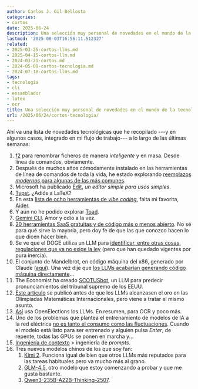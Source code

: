 ```yaml
---
author: Carlos J. Gil Bellosta
categories:
- cortos
date: 2025-06-24
description: Una selección muy personal de novedades en el mundo de la tecnología y de los LLMs
lastmod: '2025-08-03T16:56:11.512327'
related:
- 2025-03-25-cortos-llms.md
- 2025-04-15-cortos-llm.md
- 2024-03-21-cortos.md
- 2024-05-09-cortos-tecnologia.md
- 2024-07-18-cortos-llms.md
tags:
- tecnología
- cli
- ensamblador
- latex
- ocr
title: Una selección muy personal de novedades en el mundo de la tecnología y de los LLMs
url: /2025/06/24/cortos-tecnologia/
---
```


Ahí va una lista de novedades tecnológicas que he recopilado ---y en algunos casos, integrado en mi flujo de trabajo--- a lo largo de las últimas semanas:

1. [f2](https://github.com/ayoisaiah/f2) para renombrar ficheros de manera _inteligente_ y en masa. Desde línea de comandos, obviamente.
1. Después de muchos años cómodamente instalado en las herramientas de línea de comandos de toda la vida, he estado explorando [reemplazos _modernos_ para algunas de las más comunes](https://medium.com/@devlink/15-rust-cli-tools-that-will-make-you-abandon-bash-scripts-forever-0120bbfe473c).
1. Microsoft ha publicado [Edit](https://github.com/microsoft/edit), _un editor simple para usos simples_.
1. [Typst](https://typst.app/). ¿Adiós a LaTeX?
1. En esta [lista de ocho herramientas de _vibe coding_](https://zapier.com/blog/best-vibe-coding-tools/), falta mi favorita, [Aider](https://aider.chat/).
1. Y aún no he podido explorar [Toad](https://willmcgugan.github.io/announcing-toad/).
1. [Gemini CLI](https://blog.google/technology/developers/introducing-gemini-cli-open-source-ai-agent/). Amor y odio a la vez.
1. [20 herramientas SaaS gratuitas y de código más o menos abierto](https://medium.com/coding-beauty/open-source-tools-for-saas-3db54439e097). No sé para qué sirve la mayoría, pero doy fe de que las que conozco hacen lo que dicen hacer bien.
1. Se ve que el DOGE utiliza un LLM para [identificar, entre otras cosas, regulaciones que ya no exige la ley](https://marginalrevolution.com/marginalrevolution/2025/07/claims-about-doge-and-ai.html) (pero que han quedado vigentes por pura inercia).
1. El conjunto de Mandelbrot, en código máquina del x86, generado por Claude ([aquí](https://simonwillison.net/2025/Jul/2/mandelbrot-in-x86-assembly-by-claude/#atom-everything)). Una vez dije que [los LLMs acabarían generando código máquina directamente](/2025/02/27/programacion-ensamblador/)...
1. The Economist ha creado [SCOTUSbot](https://www.economist.com/united-states/2025/06/04/meet-scotusbot-our-ai-tool-to-predict-supreme-court-rulings), un LLM para predecir pronunciamientos del tribunal supremo de los EEUU.
1. [Este artículo](https://www.scientificamerican.com/article/inside-the-secret-meeting-where-mathematicians-struggled-to-outsmart-ai) se publicó antes de que los LLMs alcanzasen el oro en las Olimpiadas Matemáticas Internacionales, pero viene a tratar el mismo asunto.
1. [Así](https://simonwillison.net/2025/Jun/19/how-openelections-uses-llms/#atom-everything) usa OpenElections los LLMs. En resumen, para OCR y poco más.
1. Uno de los problemas que plantea el entrenamiento de modelos de IA a la red eléctrica [no es tanto el consumo como las fluctuaciones](https://semianalysis.com/2025/06/25/ai-training-load-fluctuations-at-gigawatt-scale-risk-of-power-grid-blackout/). Cuando el modelo está listo para ser entrenado y alguien pulsa _Enter_, de repente, todas las GPUs se ponen en marcha y...
1. [Ingeniería de contexto](https://simonwillison.net/2025/Jun/27/context-engineering/#atom-everything) > ingeniería de _prompts_.
1. Tres nuevos modelos chinos de los que soy fan:
    1. [Kimi 2](https://www.kimi.com/). Funciona igual de bien que otros LLMs más reputados para las tareas habituales pero va mucho más al grano.
    1. [GLM-4.5](https://z.ai/blog/glm-4.5), otro modelo que estoy comenzando a probar y que me gusta bastante.
    1. [Qwen3-235B-A22B-Thinking-2507](https://huggingface.co/Qwen/Qwen3-235B-A22B-Thinking-2507).